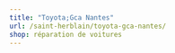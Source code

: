 ```yaml
---
title: "Toyota;Gca Nantes"
url: /saint-herblain/toyota-gca-nantes/
shop: réparation de voitures
---
```

